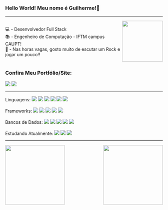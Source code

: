 ### Hello World! Meu nome é Guilherme!👋
<hr><img align="right" height="130" src="https://media0.giphy.com/media/B1uajA01vvL91Urtsp/giphy.gif?cid=ecf05e47inwxgbupkc8nwt3h70dkohlrrehy4ht8zmnlhu09&rid=giphy.gif&ct=g"/>
<div style="display: inline_block"><br>
💻 - Desenvolvedor Full Stack <br>
📚 - Engenheiro de Computação - IFTM campus CAUPT! <br>
🎸 - Nas horas vagas, gosto muito de escutar um Rock e jogar um pouco!!
</div>

<div style="display: inline_block"><br>
  <h3>Confira Meu Portfólio/Site: </h3>
  <a href="https://guilhermeromelo.github.io/" target="_blank"><img src="https://img.shields.io/badge/website-000000?style=for-the-badge&logo=About.me&logoColor=white"></a>
  <a href="https://www.linkedin.com/in/guilherme-r-melo/" target="_blank"><img src="https://img.shields.io/badge/LinkedIn-0077B5?style=for-the-badge&logo=linkedin&logoColor=white"></a>
</div>

<hr>

<div>
  <span>Linguagens: </span>
  <img src="https://img.shields.io/badge/TypeScript-007ACC?style=for-the-badge&logo=typescript&logoColor=white">
  <img src="https://img.shields.io/badge/JavaScript-323330?style=for-the-badge&logo=javascript&logoColor=F7DF1E">
  <img src="https://img.shields.io/badge/Dart-0175C2?style=for-the-badge&logo=dart&logoColor=white">
  <img src="https://img.shields.io/badge/C-00599C?style=for-the-badge&logo=c&logoColor=white">
  <img src="https://img.shields.io/badge/Java-ED8B00?style=for-the-badge&logo=java&logoColor=white">
  <img src="https://img.shields.io/badge/Python-3776AB?style=for-the-badge&logo=python&logoColor=white">
  <br><br>
  <span>Frameworks: </span>
  <img src="https://img.shields.io/badge/Node.js-339933?style=for-the-badge&logo=nodedotjs&logoColor=white">
  <img src="https://img.shields.io/badge/Bootstrap-563D7C?style=for-the-badge&logo=bootstrap&logoColor=white">
  <img src="https://img.shields.io/badge/Angular-DD0031?style=for-the-badge&logo=angular&logoColor=white">
  <img src="https://img.shields.io/badge/Ionic-3880FF?style=for-the-badge&logo=ionic&logoColor=white">
  <img src="https://img.shields.io/badge/Flutter-02569B?style=for-the-badge&logo=flutter&logoColor=white">
  <br><br>
  <span>Bancos de Dados: </span>
  <img src="https://img.shields.io/badge/MySQL-00000F?style=for-the-badge&logo=mysql&logoColor=white">
  <img src="https://img.shields.io/badge/SQLite-07405E?style=for-the-badge&logo=sqlite&logoColor=white">
  <img src="https://img.shields.io/badge/PostgreSQL-316192?style=for-the-badge&logo=postgresql&logoColor=white">
  <img src="https://img.shields.io/badge/Microsoft%20SQL%20Server-CC2927?style=for-the-badge&logo=microsoft%20sql%20server&logoColor=white">
  <img src="https://img.shields.io/badge/firebase-ffca28?style=for-the-badge&logo=firebase&logoColor=black">
  <br><br>
  <span>Estudando Atualmente: </span>
  <img src="https://img.shields.io/badge/React_Native-20232A?style=for-the-badge&logo=react&logoColor=61DAFB">
  <img src="https://img.shields.io/badge/Spring-6DB33F?style=for-the-badge&logo=spring&logoColor=white">
  <img src="https://img.shields.io/badge/apache_maven-C71A36?style=for-the-badge&logo=apachemaven&logoColor=white">
</div>

<hr>

<div>
 <a href="https://github.com/guilhermeromelo">
 <img height="190em" src="https://github-readme-stats.vercel.app/api?username=guilhermeromelo&show_icons=true&theme=gotham&include_all_commits=true&count_private=true"/>
 <img align="right" height="190em" src="https://github-readme-stats.vercel.app/api/top-langs/?username=guilhermeromelo&layout=compact&langs_count=7&theme=gotham"/>
</div>
